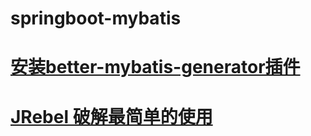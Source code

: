 # springboot-mybatis
# <a href="https://plugins.jetbrains.com/plugin/11021-better-mybatis-generator">安装better-mybatis-generator插件</a>
# <a href="https://juejin.im/post/6844903950781677582">JRebel 破解最简单的使用</a> 
